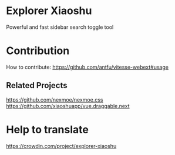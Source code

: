# Explorer Xiaoshu

Powerful and fast sidebar search toggle tool

# Contribution

How to contribute: <https://github.com/antfu/vitesse-webext#usage>

## Related Projects
<https://github.com/nexmoe/nexmoe.css>
<https://github.com/xiaoshuapp/vue.draggable.next>

# Help to translate

<https://crowdin.com/project/explorer-xiaoshu>

